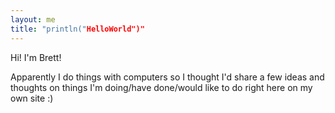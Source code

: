 ```yaml
---
layout: me
title: "println("HelloWorld")"
---
```


Hi! I'm Brett! 

Apparently I do things with computers so I thought I'd share a few ideas and thoughts on things I'm doing/have done/would like to do right here on my own site :)